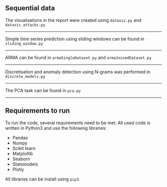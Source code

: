 Sequential data
---

The visualisations in the report were created using ```dataviz.py``` and ```datavis_attacks.py```

---

Simple time series prediction using sliding windows can be found in ```sliding_window.py```

---

ARMA can be found in ```armaSingleDataset.py``` and ```armaJoinedDataset.py```

---

Discretisation and anomaly detection using N-grams was performed in ```discrete_models.py```

---

The PCA task can be found in ```pca.py```

---

Requirements to run
---

To run the code, several requirements need to be met. All used code is written in Python3 and use the following libraries: 

- Pandas
- Numpy
- Scikit learn
- Matplotlib
- Seaborn
- Statsmodels
- Plotly

All libraries can be install using ```pip3```.

